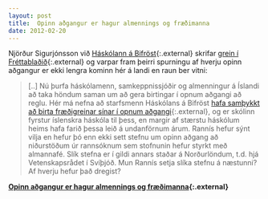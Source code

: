 ```yaml
---
layout: post
title:  Opinn aðgangur er hagur almennings og fræðimanna
date: 2012-02-20
---
```



Njörður Sigurjónsson við [Háskólann á Bifröst](http://www.bifrost.is){:.external} skrifar [grein í Fréttablaðið](http://www.visir.is/opinn-adgangur-er-hagur-almennings-og-fraedimanna/article/2012702209917){:.external} og varpar fram þeirri spurningu af hverju opinn aðgangur er ekki lengra kominn hér á landi en raun ber vitni:

 
>[..] Nú þurfa háskólamenn, samkeppnissjóðir og almenningur á Íslandi að taka höndum saman um að gera birtingar í opnum aðgangi að reglu. Hér má nefna að starfsmenn Háskólans á Bifröst [hafa samþykkt að birta fræðigreinar sínar í opnum aðgangi](http://www.bifrost.is/islenska/um-haskolann/frettir/nr/124866/){:.external}, og er skólinn fyrstur íslenskra háskóla til þess, en margir af stærstu háskólum heims hafa farið þessa leið á undanförnum árum. Rannís hefur sýnt vilja en hefur þó enn ekki sett stefnu um opinn aðgang að niðurstöðum úr rannsóknum sem stofnunin hefur styrkt með almannafé. Slík stefna er í gildi annars staðar á Norðurlöndum, t.d. hjá Vetenskapsrådet í Svíþjóð. Mun Rannís setja slíka stefnu á næstunni? Af hverju hefur það dregist?

**[Opinn aðgangur er hagur almennings og fræðimanna](http://www.visir.is/opinn-adgangur-er-hagur-almennings-og-fraedimanna/article/2012702209917){:.external}**
